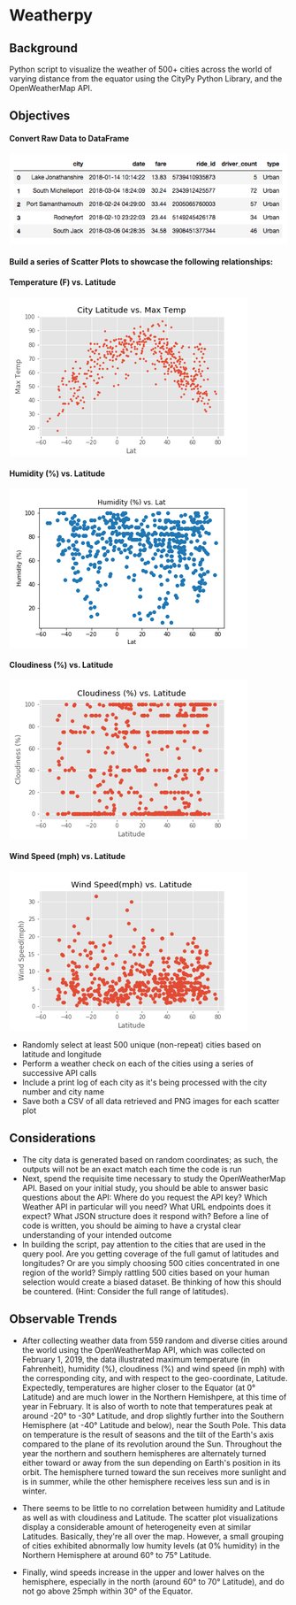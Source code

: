 # Weatherpy
## Background 
Python script to visualize the weather of 500+ cities across the world of varying distance from the equator using the CityPy Python Library, and the OpenWeatherMap API.

## Objectives
#### Convert Raw Data to DataFrame

![Alt Tag](https://github.com/PetraLee2019/Weatherpy/blob/master/Images/Merged-Dataframe_Dataset.png?raw=true)

#### Build a series of Scatter Plots to showcase the following relationships:
#### Temperature (F) vs. Latitude
![Alt Tag](https://github.com/PetraLee2019/Weatherpy/blob/master/Images/Max_Temp.png?raw=true)
#### Humidity (%) vs. Latitude
![Alt Tag](https://github.com/PetraLee2019/Weatherpy/blob/master/Images/Humidity.png?raw=true)
#### Cloudiness (%) vs. Latitude
![Alt Tag](https://github.com/PetraLee2019/Weatherpy/blob/master/Images/Cloudiness.png?raw=true)
#### Wind Speed (mph) vs. Latitude
![Alt Tag](https://github.com/PetraLee2019/Weatherpy/blob/master/Images/Wind_Speed.png?raw=true)
- Randomly select at least 500 unique (non-repeat) cities based on latitude and longitude
- Perform a weather check on each of the cities using a series of successive API calls
- Include a print log of each city as it's being processed with the city number and city name
- Save both a CSV of all data retrieved and PNG images for each scatter plot

## Considerations
- The city data is generated based on random coordinates; as such, the outputs will not be an exact match each time the code is run
- Next, spend the requisite time necessary to study the OpenWeatherMap API. Based on your initial study, you should be able to answer basic questions about the API: Where do you request the API key? Which Weather API in particular will you need? What URL endpoints does it expect? What JSON structure does it respond with? Before a line of code is written, you should be aiming to have a crystal clear understanding of your intended outcome
- In building the script, pay attention to the cities that are used in the query pool. Are you getting coverage of the full gamut of latitudes and longitudes? Or are you simply choosing 500 cities concentrated in one region of the world? Simply rattling 500 cities based on your human selection would create a biased dataset. Be thinking of how this should be countered. (Hint: Consider the full range of latitudes).

## Observable Trends
- After collecting weather data from 559 random and diverse cities around the world using the OpenWeatherMap API, which was collected on February 1, 2019, the data illustrated maximum temperature (in Fahrenheit), humidity (%), cloudiness (%) and wind speed (in mph) with the corresponding city, and with respect to the geo-coordinate, Latitude. Expectedly, temperatures are higher closer to the Equator (at 0° Latitude) and are much lower in the Northern Hemishpere, at this time of year in February. It is also of worth to note that temperatures peak at around -20° to -30° Latitude, and drop slightly further into the Southern Hemisphere (at -40° Latitude and below), near the South Pole. This data on temperature is the result of seasons and the tilt of the Earth's axis compared to the plane of its revolution around the Sun. Throughout the year the northern and southern hemispheres are alternately turned either toward or away from the sun depending on Earth's position in its orbit. The hemisphere turned toward the sun receives more sunlight and is in summer, while the other hemisphere receives less sun and is in winter.

- There seems to be little to no correlation between humidity and Latitude as well as with cloudiness and Latitude. The scatter plot visualizations display a considerable amount of heterogeneity even at similar Latitudes. Basically, they're all over the map. However, a small grouping of cities exhibited abnormally low humity levels (at 0% humidity) in the Northern Hemisphere at around 60° to 75° Latitude.

- Finally, wind speeds increase in the upper and lower halves on the hemisphere, especially in the north (around 60° to 70° Latitude), and do not go above 25mph within 30° of the Equator.
